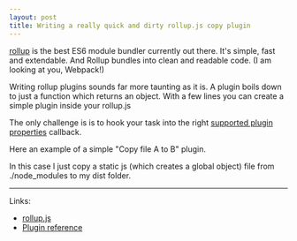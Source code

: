 ```yaml
---
layout: post
title: Writing a really quick and dirty rollup.js copy plugin
---
```


[rollup](https://github.com/rollup/rollup) is the best ES6 module bundler currently out there. It's simple, fast and extendable.
And Rollup bundles into clean and readable code. (I am looking at you, Webpack!)

Writing rollup plugins sounds far more taunting as it is. A plugin boils down to just a function which returns an object.
With a few lines you can create a simple plugin inside your rollup.js

The only challenge is is to hook your task into the right [supported plugin properties](https://github.com/rollup/rollup/wiki/Plugins#creating-plugins) callback.

Here an example of a simple "Copy file A to B" plugin.

<script src="https://gist.github.com/RoboSparrow/13ec07f68d76ca25777eca74c3598ff5.js"></script>

In this case I just copy a static js (which creates a global object) file from ./node_modules to my dist folder.

---

Links:

* [rollup.js](https://github.com/rollup/rollup)
* [Plugin reference](https://github.com/rollup/rollup/wiki/Plugins)
